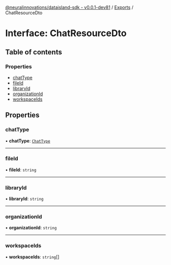 [@neuralinnovations/dataisland-sdk - v0.0.1-dev81](../../README.md) / [Exports](../modules.md) / ChatResourceDto

# Interface: ChatResourceDto

## Table of contents

### Properties

- [chatType](ChatResourceDto.md#chattype)
- [fileId](ChatResourceDto.md#fileid)
- [libraryId](ChatResourceDto.md#libraryid)
- [organizationId](ChatResourceDto.md#organizationid)
- [workspaceIds](ChatResourceDto.md#workspaceids)

## Properties

### chatType

• **chatType**: [`ChatType`](../enums/ChatType.md)

___

### fileId

• **fileId**: `string`

___

### libraryId

• **libraryId**: `string`

___

### organizationId

• **organizationId**: `string`

___

### workspaceIds

• **workspaceIds**: `string`[]
